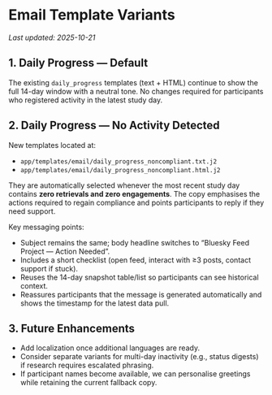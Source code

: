 # Email Template Variants

_Last updated: 2025-10-21_

## 1. Daily Progress — Default
The existing `daily_progress` templates (text + HTML) continue to show the full 14-day window with a neutral tone. No changes required for participants who registered activity in the latest study day.

## 2. Daily Progress — No Activity Detected
New templates located at:
- `app/templates/email/daily_progress_noncompliant.txt.j2`
- `app/templates/email/daily_progress_noncompliant.html.j2`

They are automatically selected whenever the most recent study day contains **zero retrievals and zero engagements**. The copy emphasises the actions required to regain compliance and points participants to reply if they need support.

Key messaging points:
- Subject remains the same; body headline switches to “Bluesky Feed Project — Action Needed”.
- Includes a short checklist (open feed, interact with ≥3 posts, contact support if stuck).
- Reuses the 14-day snapshot table/list so participants can see historical context.
- Reassures participants that the message is generated automatically and shows the timestamp for the latest data pull.

## 3. Future Enhancements
- Add localization once additional languages are ready.
- Consider separate variants for multi-day inactivity (e.g., status digests) if research requires escalated phrasing.
- If participant names become available, we can personalise greetings while retaining the current fallback copy.
